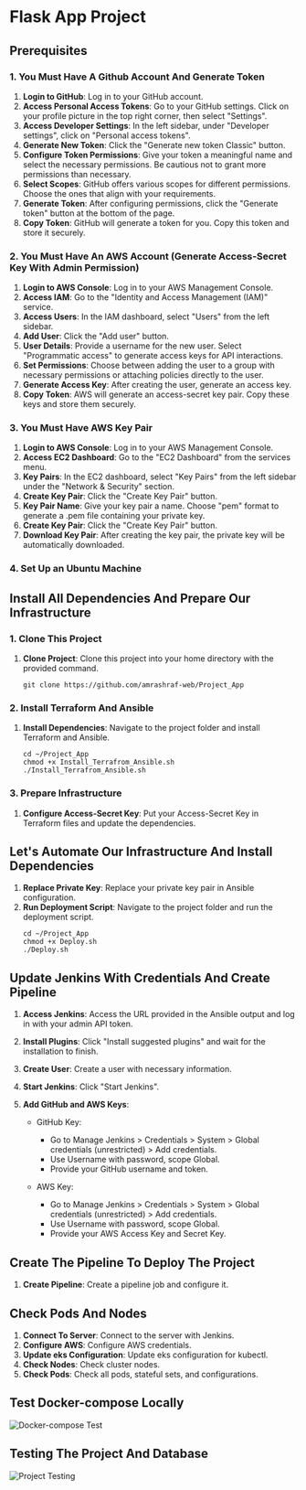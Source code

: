 # Flask App Project

## Prerequisites

### 1. You Must Have A Github Account And Generate Token

1. **Login to GitHub**: Log in to your GitHub account.
2. **Access Personal Access Tokens**: Go to your GitHub settings. Click on your profile picture in the top right corner, then select "Settings".
3. **Access Developer Settings**: In the left sidebar, under "Developer settings", click on "Personal access tokens".
4. **Generate New Token**: Click the "Generate new token Classic" button.
5. **Configure Token Permissions**: Give your token a meaningful name and select the necessary permissions. Be cautious not to grant more permissions than necessary.
6. **Select Scopes**: GitHub offers various scopes for different permissions. Choose the ones that align with your requirements.
7. **Generate Token**: After configuring permissions, click the "Generate token" button at the bottom of the page.
8. **Copy Token**: GitHub will generate a token for you. Copy this token and store it securely.

### 2. You Must Have An AWS Account (Generate Access-Secret Key With Admin Permission)

1. **Login to AWS Console**: Log in to your AWS Management Console.
2. **Access IAM**: Go to the "Identity and Access Management (IAM)" service.
3. **Access Users**: In the IAM dashboard, select "Users" from the left sidebar.
4. **Add User**: Click the "Add user" button.
5. **User Details**: Provide a username for the new user. Select "Programmatic access" to generate access keys for API interactions.
6. **Set Permissions**: Choose between adding the user to a group with necessary permissions or attaching policies directly to the user.
7. **Generate Access Key**: After creating the user, generate an access key.
8. **Copy Token**: AWS will generate an access-secret key pair. Copy these keys and store them securely.

### 3. You Must Have AWS Key Pair

1. **Login to AWS Console**: Log in to your AWS Management Console.
2. **Access EC2 Dashboard**: Go to the "EC2 Dashboard" from the services menu.
3. **Key Pairs**: In the EC2 dashboard, select "Key Pairs" from the left sidebar under the "Network & Security" section.
4. **Create Key Pair**: Click the "Create Key Pair" button.
5. **Key Pair Name**: Give your key pair a name. Choose "pem" format to generate a .pem file containing your private key.
6. **Create Key Pair**: Click the "Create Key Pair" button.
7. **Download Key Pair**: After creating the key pair, the private key will be automatically downloaded.

### 4. Set Up an Ubuntu Machine

## Install All Dependencies And Prepare Our Infrastructure

### 1. Clone This Project

1. **Clone Project**: Clone this project into your home directory with the provided command.
   ```
   git clone https://github.com/amrashraf-web/Project_App
   ```

### 2. Install Terraform And Ansible

1. **Install Dependencies**: Navigate to the project folder and install Terraform and Ansible.
   ```
   cd ~/Project_App
   chmod +x Install_Terrafrom_Ansible.sh
   ./Install_Terrafrom_Ansible.sh
   ```

### 3. Prepare Infrastructure

1. **Configure Access-Secret Key**: Put your Access-Secret Key in Terraform files and update the dependencies.

## Let's Automate Our Infrastructure And Install Dependencies

1. **Replace Private Key**: Replace your private key pair in Ansible configuration.
2. **Run Deployment Script**: Navigate to the project folder and run the deployment script.
   ```
   cd ~/Project_App
   chmod +x Deploy.sh
   ./Deploy.sh
   ```
## Update Jenkins With Credentials And Create Pipeline

1. **Access Jenkins**: Access the URL provided in the Ansible output and log in with your admin API token.
2. **Install Plugins**: Click "Install suggested plugins" and wait for the installation to finish.
3. **Create User**: Create a user with necessary information.
4. **Start Jenkins**: Click "Start Jenkins".
5. **Add GitHub and AWS Keys**:

   - GitHub Key:
     - Go to Manage Jenkins > Credentials > System > Global credentials (unrestricted) > Add credentials.
     - Use Username with password, scope Global.
     - Provide your GitHub username and token.

   - AWS Key:
     - Go to Manage Jenkins > Credentials > System > Global credentials (unrestricted) > Add credentials.
     - Use Username with password, scope Global.
     - Provide your AWS Access Key and Secret Key.

## Create The Pipeline To Deploy The Project

1. **Create Pipeline**: Create a pipeline job and configure it.

## Check Pods And Nodes

1. **Connect To Server**: Connect to the server with Jenkins.
2. **Configure AWS**: Configure AWS credentials.
3. **Update eks Configuration**: Update eks configuration for kubectl.
4. **Check Nodes**: Check cluster nodes.
5. **Check Pods**: Check all pods, stateful sets, and configurations.

## Test Docker-compose Locally

![Docker-compose Test](screenshot_number_7.png)

## Testing The Project And Database

![Project Testing](screenshot_number_8.png)
